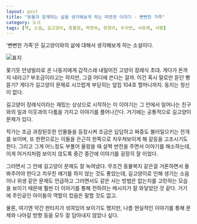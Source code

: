 ```yaml
---
layout: post
title: "동물과 함께하는 삶을 생각해보게 하는 따뜻한 이야기 - 뻔뻔한 가족"
category: 도서
tags: [책, 소설, 길고양이, 동물권, 박현숙, 정경아, 두리번, 서유재, 서평]
---
```


'뻔뻔한 가족'은
길고양이와의 삶에 대해서 생각해보게 하는 소설이다.

![표지](https://lh3.googleusercontent.com/NeHu0ju_OcLV_fPK5ZKSmYTELKwbW-xQ6Re_55SVd_a9oiarEmnEk4jN2a26zuLfwpc4UAYEYm0RUA=s480)

쫒기듯 안녕빌라로 온 나동지에게
갑작스레 내밀어진 고양이 장례식 초대.
게다가 돈까지 내라고?
부조금이라고는 하지만, 그걸 어디에 쓴다는 걸까.
이건 혹시 말로만 듣던 삥뜯기?
게다가 길고양이 문제로 시끄럽게 부딛히는 앞집 104호 할머니까지.
동지는 정신이 없다.

길고양이 장례식이라는 재밌는 상상으로 시작하는 이 이야기는
그 안에서 일어나는 친구와의 일과
이웃과의 다툼을 가지고 이야기를 풀어나간다.
거기에는 공통적으로 길고양이 문제가 있다.

작가는 조금 과장된듯한 인물들을 등장시켜 조금은 답답하고 짜증도 불러일으키는 전개를 보이며,
또 한편으로는 이들을 은근히 한쪽으로 치우쳐보이게 해 갈등을 고조시기도 한다.
그리고 그게 어느정도 부풀어 올랐을 때 살짝 반전을 주면서 이야기를 해소하는데,
이게 어거지처럼 보이지 않도록 중간 중간에 이야기를 굉장히 잘 이었다.

그러면서 그 안에 길고양이 문제도 잘 녹여냈다.
무조건 동물복지 같은걸 거론하면서 돌봐주어야 한다고 치우친 얘기를 하지 않는 것도 좋았는데,
길고양이로 인해 생기는 소음이나 위생 같은 문제도 언급하고
그러면서도 같은 사는 방법은 없는지를 고민하는 모습을 보이기 때문에
훨씬 더 이야기를 통해 전하려는 메시지가 잘 와닿았던 것 같다.
거기에 주인공인 아이들의 역할이 컸음은 말할 것도 없고.

물론, 여기엔 약간 판타지가 섞여있어 보이기도 했지만,
나름 현실적인 이야기를 통해
문제와 나아갈 방향 등을 모두 잘 담아내지 않았나 싶다.
